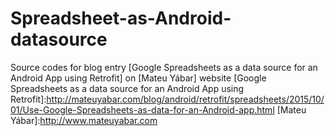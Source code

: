 # Spreadsheet-as-Android-datasource
Source codes for blog entry [Google Spreadsheets as a data source for an Android App using Retrofit] on [Mateu Yábar] website
[Google Spreadsheets as a data source for an Android App using Retrofit]:http://mateuyabar.com/blog/android/retrofit/spreadsheets/2015/10/01/Use-Google-Spreadsheets-as-data-for-an-Android-app.html
[Mateu Yábar]:http://www.mateuyabar.com
